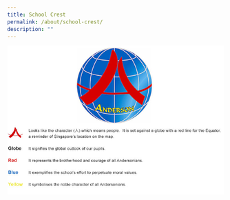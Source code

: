 ```yaml
---
title: School Crest
permalink: /about/school-crest/
description: ""
---
```


<img src="/images/schoolcrest.jpg">